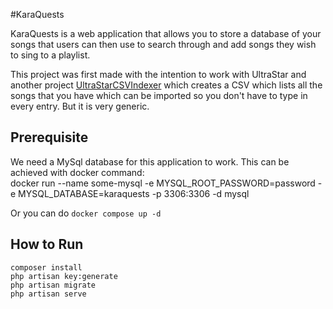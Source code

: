 #KaraQuests

KaraQuests is a web application that allows you to store a database of your songs that users can then use to search through and add songs they wish to sing to a playlist.

This project was first made with the intention to work with UltraStar and another project [UltraStarCSVIndexer](https://github.com/kiriphorito/UltraStarCSVIndexer) which creates a CSV which lists all the songs that you have which can be imported so you don't have to type in every entry. But it is very generic.

## Prerequisite
We need a MySql database for this application to work. This can be achieved with docker command:  
    docker run --name some-mysql -e MYSQL_ROOT_PASSWORD=password -e MYSQL_DATABASE=karaquests -p 3306:3306 -d mysql  

Or you can do `docker compose up -d`

## How to Run
    composer install  
    php artisan key:generate  
    php artisan migrate  
    php artisan serve
